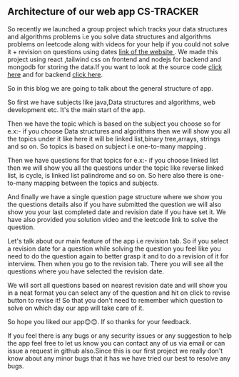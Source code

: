 ## Architecture of our web app CS-TRACKER

So recently we launched a group project which tracks your data structures and algorithms problems i.e you solve data structures and algorithms problems on leetcode along with videos for your help if you could not solve it + revision on questions using dates  [link of the website ](https://cs-tracker.pages.dev/) . We made this project using react ,tailwind css on frontend and nodejs for backend and mongodb for storing the data.If you want to look at the source code  [click here](https://github.com/Siddharth9890/cs-tracker-fontend) and for backend  [click here](https://github.com/Siddharth9890/cs-tracker-backend).

So in this blog we are going to talk about the general structure of app.

So first we have subjects like java,Data structures and algorithms, web development etc. It's the main start of the app.

Then we have the topic which is based on the subject you choose so for e.x:- if you choose Data structures and algorithms then we will show you all the topics under it like here it will be linked list,binary tree,arrays, strings and so on. So topics is based on subject i.e one-to-many mapping .

Then we have questions for that topics for e.x:- if you choose linked list then we will show you all the questions under the topic like reverse linked list, is cycle, is linked list palindrome and so on. So here also there is one-to-many mapping between the topics and subjects.

And finally we have a single question page structure where we show you the questions details also if you have submitted the question we will also show you your last completed date and revision date if you have set it. We have also provided you solution video and the leetcode link to solve the question.

Let's talk about our main feature of the app i.e revision tab. So if you select a revision date for a question while solving the question you feel like you need to do the question again to better grasp it and to do a revision of it for interview. Then when you go to the revision tab. There you will see all the questions where you have selected the revision date.

We will sort all questions based on nearest revision date and will show you in a neat format you can select any of the question and hit on click to revise button to revise it!
So that you don't need to remember which question to solve on which day our app will take care of it.

So hope you liked our app😊😊. If so thanks for your feedback.

If you feel there is any bugs or any security issues or any suggestion to help the app feel free to let us know you can contact any of us via email or can issue a request in github also.Since this is our first project we really don't know about any minor bugs that it has we have tried our best to resolve any bugs.
